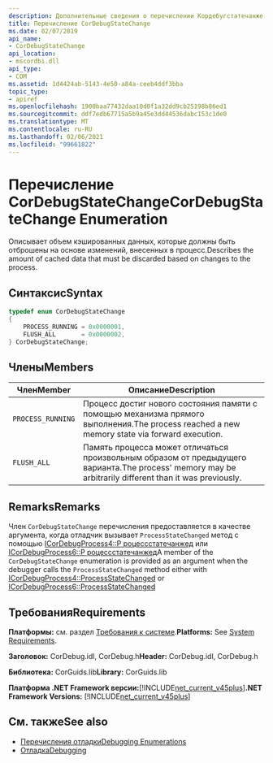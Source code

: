 ```yaml
---
description: Дополнительные сведения о перечислении Кордебугстатечанже
title: Перечисление CorDebugStateChange
ms.date: 02/07/2019
api_name:
- CorDebugStateChange
api_location:
- mscordbi.dll
api_type:
- COM
ms.assetid: 1d4424ab-5143-4e50-a84a-ceeb4ddf3bba
topic_type:
- apiref
ms.openlocfilehash: 1900baa77432daa10d0f1a32dd9cb25198b86ed1
ms.sourcegitcommit: ddf7edb67715a5b9a45e3dd44536dabc153c1de0
ms.translationtype: MT
ms.contentlocale: ru-RU
ms.lasthandoff: 02/06/2021
ms.locfileid: "99661822"
---
```

# <a name="cordebugstatechange-enumeration"></a><span data-ttu-id="5a728-103">Перечисление CorDebugStateChange</span><span class="sxs-lookup"><span data-stu-id="5a728-103">CorDebugStateChange Enumeration</span></span>

<span data-ttu-id="5a728-104">Описывает объем кэшированных данных, которые должны быть отброшены на основе изменений, внесенных в процесс.</span><span class="sxs-lookup"><span data-stu-id="5a728-104">Describes the amount of cached data that must be discarded based on changes to the process.</span></span>

## <a name="syntax"></a><span data-ttu-id="5a728-105">Синтаксис</span><span class="sxs-lookup"><span data-stu-id="5a728-105">Syntax</span></span>

```cpp
typedef enum CorDebugStateChange
{
    PROCESS_RUNNING = 0x0000001,
    FLUSH_ALL       = 0x0000002,
} CorDebugStateChange;
```

## <a name="members"></a><span data-ttu-id="5a728-106">Члены</span><span class="sxs-lookup"><span data-stu-id="5a728-106">Members</span></span>

| <span data-ttu-id="5a728-107">Член</span><span class="sxs-lookup"><span data-stu-id="5a728-107">Member</span></span>            | <span data-ttu-id="5a728-108">Описание</span><span class="sxs-lookup"><span data-stu-id="5a728-108">Description</span></span>                                                              |
| ----------------- | ------------------------------------------------------------------------ |
| `PROCESS_RUNNING` | <span data-ttu-id="5a728-109">Процесс достиг нового состояния памяти с помощью механизма прямого выполнения.</span><span class="sxs-lookup"><span data-stu-id="5a728-109">The process reached a new memory state via forward execution.</span></span>            |
| `FLUSH_ALL`       | <span data-ttu-id="5a728-110">Память процесса может отличаться произвольным образом от предыдущего варианта.</span><span class="sxs-lookup"><span data-stu-id="5a728-110">The process' memory may be arbitrarily different than it was previously.</span></span> |

## <a name="remarks"></a><span data-ttu-id="5a728-111">Remarks</span><span class="sxs-lookup"><span data-stu-id="5a728-111">Remarks</span></span>

 <span data-ttu-id="5a728-112">Член `CorDebugStateChange` перечисления предоставляется в качестве аргумента, когда отладчик вызывает `ProcessStateChanged` метод с помощью [ICorDebugProcess4::P роцессстатечанжед](icordebugprocess4-processstatechanged-method.md) или [ICorDebugProcess6::P роцессстатечанжед](icordebugprocess6-processstatechanged-method.md)</span><span class="sxs-lookup"><span data-stu-id="5a728-112">A member of the `CorDebugStateChange` enumeration is provided as an argument when the debugger calls the `ProcessStateChanged` method either with [ICorDebugProcess4::ProcessStateChanged](icordebugprocess4-processstatechanged-method.md) or [ICorDebugProcess6::ProcessStateChanged](icordebugprocess6-processstatechanged-method.md)</span></span>

## <a name="requirements"></a><span data-ttu-id="5a728-113">Требования</span><span class="sxs-lookup"><span data-stu-id="5a728-113">Requirements</span></span>

 <span data-ttu-id="5a728-114">**Платформы:** см. раздел [Требования к системе](../../get-started/system-requirements.md).</span><span class="sxs-lookup"><span data-stu-id="5a728-114">**Platforms:** See [System Requirements](../../get-started/system-requirements.md).</span></span>

 <span data-ttu-id="5a728-115">**Заголовок:** CorDebug.idl, CorDebug.h</span><span class="sxs-lookup"><span data-stu-id="5a728-115">**Header:** CorDebug.idl, CorDebug.h</span></span>

 <span data-ttu-id="5a728-116">**Библиотека:** CorGuids.lib</span><span class="sxs-lookup"><span data-stu-id="5a728-116">**Library:** CorGuids.lib</span></span>

 <span data-ttu-id="5a728-117">**Платформа .NET Framework версии:**[!INCLUDE[net_current_v45plus](../../../../includes/net-current-v20plus-md.md)]</span><span class="sxs-lookup"><span data-stu-id="5a728-117">**.NET Framework Versions:** [!INCLUDE[net_current_v45plus](../../../../includes/net-current-v20plus-md.md)]</span></span>

## <a name="see-also"></a><span data-ttu-id="5a728-118">См. также</span><span class="sxs-lookup"><span data-stu-id="5a728-118">See also</span></span>

- [<span data-ttu-id="5a728-119">Перечисления отладки</span><span class="sxs-lookup"><span data-stu-id="5a728-119">Debugging Enumerations</span></span>](debugging-enumerations.md)
- [<span data-ttu-id="5a728-120">Отладка</span><span class="sxs-lookup"><span data-stu-id="5a728-120">Debugging</span></span>](index.md)
